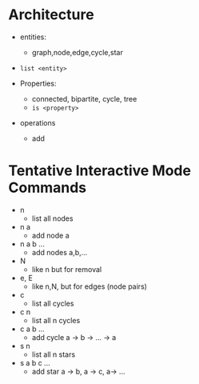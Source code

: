 # Architecture

- entities:
	- graph,node,edge,cycle,star
- `list <entity>`

- Properties:
	- connected, bipartite, cycle, tree
	- `is <property>`
- operations
	- add <entity>

# Tentative Interactive Mode Commands

- n
	- list all nodes
- n a 
	- add node a
- n a b ... 
	- add nodes a,b,...
- N 
	- like n but for removal
- e, E 
	- like n,N, but for edges (node pairs)
- c 
	- list all cycles
- c n
	- list all n cycles
- c a b ... 
	- add cycle a -> b -> ... -> a
- s n
	- list all n stars
- s a b c ...
	- add star a -> b, a -> c, a-> ...